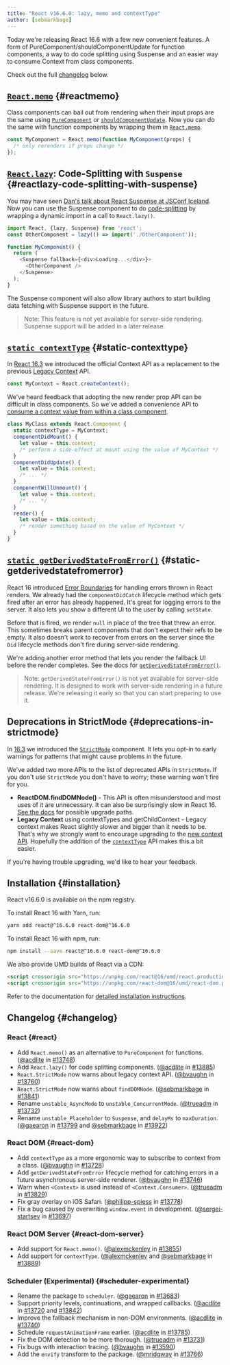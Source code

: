 ```yaml
---
title: "React v16.6.0: lazy, memo and contextType"
author: [sebmarkbage]
---
```


Today we're releasing React 16.6 with a few new convenient features. A form of PureComponent/shouldComponentUpdate for function components, a way to do code splitting using Suspense and an easier way to consume Context from class components.

Check out the full [changelog](#changelog) below.

## [`React.memo`](/docs/react-api.html#reactmemo) {#reactmemo}

Class components can bail out from rendering when their input props are the same using [`PureComponent`](/docs/react-api.html#reactpurecomponent) or [`shouldComponentUpdate`](/docs/react-component.html#shouldcomponentupdate). Now you can do the same with function components by wrapping them in [`React.memo`](/docs/react-api.html#reactmemo).

```js
const MyComponent = React.memo(function MyComponent(props) {
  /* only rerenders if props change */
});
```

## [`React.lazy`](/docs/code-splitting.html#reactlazy): Code-Splitting with `Suspense` {#reactlazy-code-splitting-with-suspense}

You may have seen [Dan's talk about React Suspense at JSConf Iceland](/blog/2018/03/01/sneak-peek-beyond-react-16.html). Now you can use the Suspense component to do [code-splitting](/docs/code-splitting.html#reactlazy) by wrapping a dynamic import in a call to `React.lazy()`.

```js
import React, {lazy, Suspense} from 'react';
const OtherComponent = lazy(() => import('./OtherComponent'));

function MyComponent() {
  return (
    <Suspense fallback={<div>Loading...</div>}>
      <OtherComponent />
    </Suspense>
  );
}
```

The Suspense component will also allow library authors to start building data fetching with Suspense support in the future.

> Note: This feature is not yet available for server-side rendering. Suspense support will be added in a later release.

## [`static contextType`](/docs/context.html#classcontexttype) {#static-contexttype}

In [React 16.3](/blog/2018/03/29/react-v-16-3.html) we introduced the official Context API as a replacement to the previous [Legacy Context](/docs/legacy-context.html) API.

```js
const MyContext = React.createContext();
```

We've heard feedback that adopting the new render prop API can be difficult in class components. So we've added a convenience API to [consume a context value from within a class component](/docs/context.html#classcontexttype).

```js
class MyClass extends React.Component {
  static contextType = MyContext;
  componentDidMount() {
    let value = this.context;
    /* perform a side-effect at mount using the value of MyContext */
  }
  componentDidUpdate() {
    let value = this.context;
    /* ... */
  }
  componentWillUnmount() {
    let value = this.context;
    /* ... */
  }
  render() {
    let value = this.context;
    /* render something based on the value of MyContext */
  }
}
```

## [`static getDerivedStateFromError()`](/docs/react-component.html#static-getderivedstatefromerror) {#static-getderivedstatefromerror}

React 16 introduced [Error Boundaries](/blog/2017/07/26/error-handling-in-react-16.html) for handling errors thrown in React renders. We already had the `componentDidCatch` lifecycle method which gets fired after an error has already happened. It's great for logging errors to the server. It also lets you show a different UI to the user by calling `setState`.

Before that is fired, we render `null` in place of the tree that threw an error. This sometimes breaks parent components that don't expect their refs to be empty. It also doesn't work to recover from errors on the server since the `Did` lifecycle methods don't fire during server-side rendering.

We're adding another error method that lets you render the fallback UI before the render completes. See the docs for [`getDerivedStateFromError()`](/docs/react-component.html#static-getderivedstatefromerror).

> Note: `getDerivedStateFromError()` is not yet available for server-side rendering. It is designed to work with server-side rendering in a future release. We're releasing it early so that you can start preparing to use it.

## Deprecations in StrictMode {#deprecations-in-strictmode}

In [16.3](/blog/2018/03/29/react-v-16-3.html#strictmode-component) we introduced the [`StrictMode`](/docs/strict-mode.html) component. It lets you opt-in to early warnings for patterns that might cause problems in the future.

We've added two more APIs to the list of deprecated APIs in `StrictMode`. If you don't use `StrictMode` you don't have to worry; these warning won't fire for you.

* __ReactDOM.findDOMNode()__ - This API is often misunderstood and most uses of it are unnecessary. It can also be surprisingly slow in React 16. [See the docs](/docs/strict-mode.html#warning-about-deprecated-finddomnode-usage) for possible upgrade paths.
* __Legacy Context__ using contextTypes and getChildContext - Legacy context makes React slightly slower and bigger than it needs to be. That's why we strongly want to encourage upgrading to the [new context API](/docs/context.html). Hopefully the addition of the [`contextType`](/docs/context.html#classcontexttype) API makes this a bit easier.

If you're having trouble upgrading, we'd like to hear your feedback.

## Installation {#installation}

React v16.6.0 is available on the npm registry.

To install React 16 with Yarn, run:

```bash
yarn add react@^16.6.0 react-dom@^16.6.0
```

To install React 16 with npm, run:

```bash
npm install --save react@^16.6.0 react-dom@^16.6.0
```

We also provide UMD builds of React via a CDN:

```html
<script crossorigin src="https://unpkg.com/react@16/umd/react.production.min.js"></script>
<script crossorigin src="https://unpkg.com/react-dom@16/umd/react-dom.production.min.js"></script>
```

Refer to the documentation for [detailed installation instructions](/docs/installation.html).

## Changelog {#changelog}

### React {#react}
  
* Add `React.memo()` as an alternative to `PureComponent` for functions. ([@acdlite](https://github.com/acdlite) in [#13748](https://github.com/facebook/react/pull/13748))
* Add `React.lazy()` for code splitting components. ([@acdlite](https://github.com/acdlite) in [#13885](https://github.com/facebook/react/pull/13885))
* `React.StrictMode` now warns about legacy context API. ([@bvaughn](https://github.com/bvaughn) in [#13760](https://github.com/facebook/react/pull/13760))
* `React.StrictMode` now warns about `findDOMNode`. ([@sebmarkbage](https://github.com/sebmarkbage) in [#13841](https://github.com/facebook/react/pull/13841))
* Rename `unstable_AsyncMode` to `unstable_ConcurrentMode`. ([@trueadm](https://github.com/trueadm) in [#13732](https://github.com/facebook/react/pull/13732))
* Rename `unstable_Placeholder` to `Suspense`, and `delayMs` to `maxDuration`. ([@gaearon](https://github.com/gaearon) in [#13799](https://github.com/facebook/react/pull/13799) and [@sebmarkbage](https://github.com/sebmarkbage) in [#13922](https://github.com/facebook/react/pull/13922))

### React DOM {#react-dom}

* Add `contextType` as a more ergonomic way to subscribe to context from a class. ([@bvaughn](https://github.com/bvaughn) in [#13728](https://github.com/facebook/react/pull/13728))
* Add `getDerivedStateFromError` lifecycle method for catching errors in a future asynchronous server-side renderer. ([@bvaughn](https://github.com/bvaughn) in [#13746](https://github.com/facebook/react/pull/13746))
* Warn when `<Context>` is used instead of `<Context.Consumer>`. ([@trueadm](https://github.com/trueadm) in [#13829](https://github.com/facebook/react/pull/13829))
* Fix gray overlay on iOS Safari. ([@philipp-spiess](https://github.com/philipp-spiess) in [#13778](https://github.com/facebook/react/pull/13778))
* Fix a bug caused by overwriting `window.event` in development. ([@sergei-startsev](https://github.com/sergei-startsev) in [#13697](https://github.com/facebook/react/pull/13697))

### React DOM Server {#react-dom-server}

* Add support for `React.memo()`. ([@alexmckenley](https://github.com/alexmckenley) in [#13855](https://github.com/facebook/react/pull/13855))
* Add support for `contextType`. ([@alexmckenley](https://github.com/alexmckenley) and [@sebmarkbage](https://github.com/sebmarkbage) in [#13889](https://github.com/facebook/react/pull/13889))

### Scheduler (Experimental) {#scheduler-experimental}

* Rename the package to `scheduler`. ([@gaearon](https://github.com/gaearon) in [#13683](https://github.com/facebook/react/pull/13683))
* Support priority levels, continuations, and wrapped callbacks. ([@acdlite](https://github.com/acdlite) in [#13720](https://github.com/facebook/react/pull/13720) and [#13842](https://github.com/facebook/react/pull/13842))
* Improve the fallback mechanism in non-DOM environments. ([@acdlite](https://github.com/acdlite) in [#13740](https://github.com/facebook/react/pull/13740))
* Schedule `requestAnimationFrame` earlier. ([@acdlite](https://github.com/acdlite) in [#13785](https://github.com/facebook/react/pull/13785))
* Fix the DOM detection to be more thorough. ([@trueadm](https://github.com/trueadm) in [#13731](https://github.com/facebook/react/pull/13731))
* Fix bugs with interaction tracing. ([@bvaughn](https://github.com/bvaughn) in [#13590](https://github.com/facebook/react/pull/13590))
* Add the `envify` transform to the package. ([@mridgway](https://github.com/mridgway) in [#13766](https://github.com/facebook/react/pull/13766))

